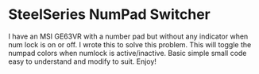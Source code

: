 # SteelSeries NumPad Switcher
I have an MSI GE63VR with a number pad but without any indicator when num lock is on or off.  I wrote this to solve this problem.
This will toggle the numpad colors when numlock is active/inactive.  Basic simple small code easy to understand and modify to suit.  Enjoy!
